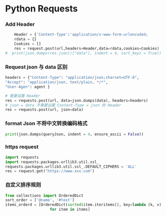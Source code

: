 # Python Requests

### Add Header

```python
    Header = {'Content-Type':'application/x-www-form-urlencoded;                   charset=UTF-8'}
    rdata = {}
    Cookies = []
    res = request.post(url,headers=Header,data=rdata,cookies=Cookies)
#  print(json.dumps(res.json()["data"], indent = 4, sort_keys = True))
```

### Request json 与 data 区别

```python
headers = {"Content-Type": "application/json;charset=UTF-8",
"Accept": "application/json, text/plain, */*",
"User-Agen": agent }

# 需要设置 Header
res = requests.post(url, data=json.dumps(data), headers=headers)
# json = data 不需要设置 Content-Type = json 的 Header
res = requests.post(url, json=data)


```
### format Json 不将中文转换编码格式
```python
print(json.dumps(queryJson, indent = 4, ensure_ascii = False))
```

### https request
```python
import requests
import requests.packages.urllib3.util.ssl_
requests.packages.urllib3.util.ssl_.DEFAULT_CIPHERS = 'ALL'
res = request.get("https://www.xxx.com")
```

### 自定义排序规则

```python
from collections import OrderedDict
sort_order = ['@name', '#text']
items_orderd = [OrderedDict(sorted(item.iteritems(), key=lambda (k, v): sort_order.index(k)))
                    for item in items]
```
